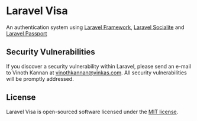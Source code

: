 # Laravel Visa

An authentication system using [Laravel Framework](https://github.com/laravel/laravel), [Laravel Socialite](https://github.com/laravel/Socialite) and [Laravel Passport](https://github.com/laravel/passport)

## Security Vulnerabilities

If you discover a security vulnerability within Laravel, please send an e-mail to Vinoth Kannan at vinothkannan@vinkas.com. All security vulnerabilities will be promptly addressed.

## License

Laravel Visa is open-sourced software licensed under the [MIT license](http://opensource.org/licenses/MIT).
